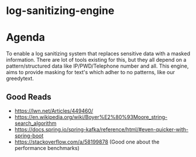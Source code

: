 # log-sanitizing-engine

# Agenda 
To enable a log sanitizing system that replaces sensitive data with a masked information. There are lot of tools existing for this, but they all depend on a pattern/structured data like IP/PWD/Telephone number and all. This engine, aims to provide masking for text's which adher to no patterns, like our greedytext. 

## Good Reads
- https://lwn.net/Articles/449460/
- https://en.wikipedia.org/wiki/Boyer%E2%80%93Moore_string-search_algorithm
- https://docs.spring.io/spring-kafka/reference/html/#even-quicker-with-spring-boot
- https://stackoverflow.com/a/58199878 (Good one about the performance benchmarks)
